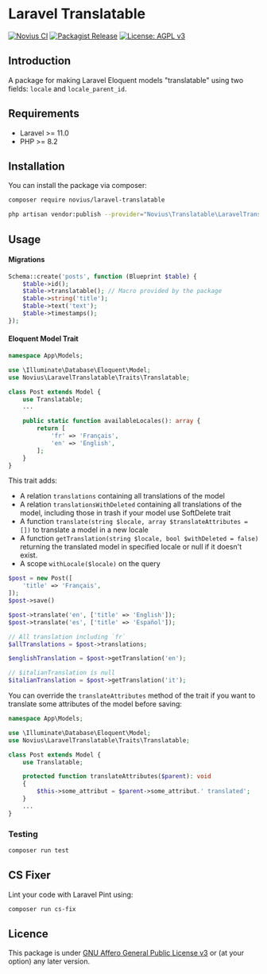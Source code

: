 # Laravel Translatable

[![Novius CI](https://github.com/novius/laravel-publishable/actions/workflows/main.yml/badge.svg?branch=main)](https://github.com/novius/laravel-translatable/actions/workflows/main.yml)
[![Packagist Release](https://img.shields.io/packagist/v/novius/laravel-translatable.svg?maxAge=1800&style=flat-square)](https://packagist.org/packages/novius/laravel-translatable)
[![License: AGPL v3](https://img.shields.io/badge/License-AGPL%20v3-blue.svg)](http://www.gnu.org/licenses/agpl-3.0)


## Introduction

A package for making Laravel Eloquent models "translatable" using two fields: `locale` and `locale_parent_id`.

## Requirements

* Laravel >= 11.0
* PHP >= 8.2

## Installation

You can install the package via composer:

```bash
composer require novius/laravel-translatable
```

```bash
php artisan vendor:publish --provider="Novius\Translatable\LaravelTranslatableServiceProvider" --tag=lang
```

## Usage

#### Migrations

```php
Schema::create('posts', function (Blueprint $table) {
    $table->id();
    $table->translatable(); // Macro provided by the package
    $table->string('title');
    $table->text('text');
    $table->timestamps();
});
```

#### Eloquent Model Trait

```php
namespace App\Models;

use \Illuminate\Database\Eloquent\Model;
use Novius\LaravelTranslatable\Traits\Translatable;

class Post extends Model {
    use Translatable;
    ...

    public static function availableLocales(): array {
        return [
            'fr' => 'Français',
            'en' => 'English',        
        ];       
    }
}
```

This trait adds:
* A relation `translations` containing all translations of the model
* A relation `translationsWithDeleted` containing all translations of the model, including those in trash if your model use SoftDelete trait 
* A function `translate(string $locale, array $translateAttributes = [])` to translate a model in a new locale
* A function `getTranslation(string $locale, bool $withDeleted = false)` returning the translated model in specified locale or null if it doesn't exist.
* A scope `withLocale($locale)` on the query

```php
$post = new Post([
    'title' => 'Français',
]);
$post->save()

$post->translate('en', ['title' => 'English']);
$post->translate('es', ['title' => 'Español']);

// All translation including `fr`
$allTranslations = $post->translations;

$englishTranslation = $post->getTranslation('en');

// $italianTranslation is null
$italianTranslation = $post->getTranslation('it');

```

You can override the `translateAttributes` method of the trait if you want to translate some attributes of the model before saving:

```php
namespace App\Models;

use \Illuminate\Database\Eloquent\Model;
use Novius\LaravelTranslatable\Traits\Translatable;

class Post extends Model {
    use Translatable;

    protected function translateAttributes($parent): void
    {
        $this->some_attribut = $parent->some_attribut.' translated';
    }
    ...
}
```

### Testing

```bash
composer run test
```

## CS Fixer

Lint your code with Laravel Pint using:

```bash
composer run cs-fix
```

## Licence

This package is under [GNU Affero General Public License v3](http://www.gnu.org/licenses/agpl-3.0.html) or (at your option) any later version.
